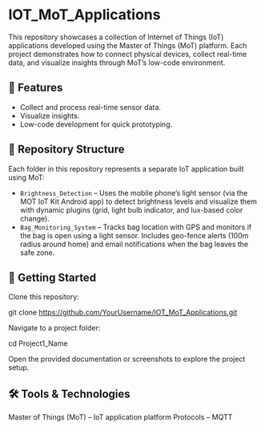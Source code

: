 # IOT_MoT_Applications
This repository showcases a collection of Internet of Things (IoT) applications developed using the Master of Things (MoT) platform. Each project demonstrates how to connect physical devices, collect real-time data, and visualize insights through MoT’s low-code environment.

## 📌 Features
- Collect and process real-time sensor data.
- Visualize insights.
- Low-code development for quick prototyping.

## 📂 Repository Structure

Each folder in this repository represents a separate IoT application built using MoT:

- `Brightness_Detection` – Uses the mobile phone’s light sensor (via the MOT IoT Kit Android app) to detect brightness levels and visualize them with dynamic plugins (grid, light bulb indicator, and lux-based color change).
- `Bag_Monitoring_System` – Tracks bag location with GPS and monitors if the bag is open using a light sensor. Includes geo-fence alerts (100m radius around home) and email notifications when the bag leaves the safe zone.  



## 🚀 Getting Started

Clone this repository:

git clone https://github.com/YourUsername/IOT_MoT_Applications.git


Navigate to a project folder:

cd Project1_Name


Open the provided documentation or screenshots to explore the project setup.



## 🛠️ Tools & Technologies

Master of Things (MoT) – IoT application platform
Protocols – MQTT 


